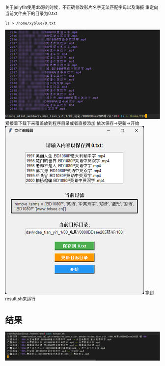 关于jellyfin使用db源的时候，不正确修改影片名字无法匹配字母以及海报
重定向当前文件夹下的目录为0.txt
```
ls > /home/xyblue/0.txt
```
![image-20241141450717.png|475](00_sync/00脚本_文本和图片/批量处理视频信息/批量处理视频信息/image-20241141450717.png)
紧接着下载下来覆盖放到程序目录或者直接添加
依次保存→更新→开始
![image-20241143712775.png|327](00_sync/00脚本_文本和图片/批量处理视频信息/批量处理视频信息/image-20241143712775.png)
拿到result.sh来运行
# 结果
![image-2024114305844.png](00_sync/00脚本_文本和图片/批量处理视频信息/批量处理视频信息/image-2024114305844.png)